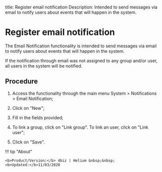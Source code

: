 title: Register email notification
Description: Intended to send messages via email to notify users about events that will happen in the system.
# Register email notification

The Email Notification functionality is intended to send messages via email to
notify users about events that will happen in the system.

If the notification through email was not assigned to any group and/or user, all
users in the system will be notified.

Procedure
-------------

1.  Access the functionality through the main menu System \> Notifications \>
    Email Notification;

2.  Click on "New";

3.  Fill in the fields provided;

4.  To link a group, click on "Link group". To link an user, click on "Link
    user";

5.  Click on "Save".

!!! tip "About"

    <b>Product/Version:</b> 4biz | Helium &nbsp;&nbsp;
    <b>Updated:</b>11/03/2020
